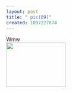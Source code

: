 ```yaml
---
layout: post
title: " pic(09)"
created: 1097227074
---
```

Wmw <br/><img src="http://www.rolandtanglao.com/media/63265480777156250_pic(09).jpg"  width=160 height=120 />

